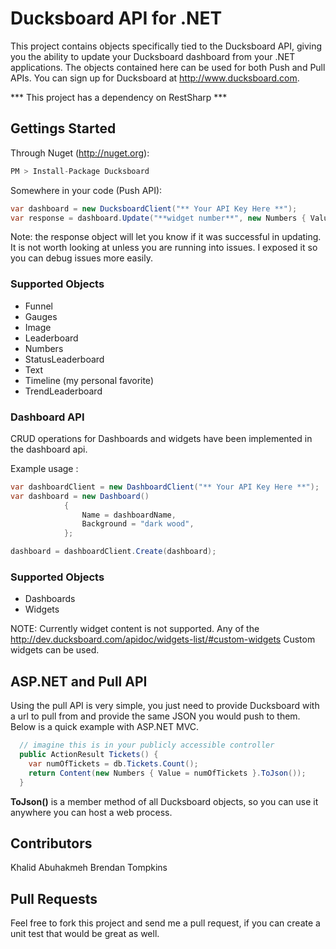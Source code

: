 Ducksboard API for .NET
======================================

This project contains objects specifically tied to the Ducksboard API, giving you the ability to update your Ducksboard dashboard from your .NET applications.
The objects contained here can be used for both Push and Pull APIs. You can sign up for Ducksboard at http://www.ducksboard.com.

*** This project has a dependency on RestSharp ***

## Gettings Started

Through Nuget (http://nuget.org):

```csharp
PM > Install-Package Ducksboard
```
Somewhere in your code (Push API):

```csharp
var dashboard = new DucksboardClient("** Your API Key Here **");
var response = dashboard.Update("**widget number**", new Numbers { Value = 3.5 });
```

Note: the response object will let you know if it was successful in updating. It is not worth looking at unless you are running into issues. I exposed it so you can debug issues more easily.

### Supported Objects

- Funnel
- Gauges
- Image
- Leaderboard
- Numbers
- StatusLeaderboard
- Text
- Timeline (my personal favorite)
- TrendLeaderboard

### Dashboard API

CRUD operations for Dashboards and widgets have been implemented in the dashboard api.

Example usage : 
```csharp
var dashboardClient = new DashboardClient("** Your API Key Here **");
var dashboard = new Dashboard()
            {
                Name = dashboardName,
                Background = "dark wood",
            };

dashboard = dashboardClient.Create(dashboard);
```
### Supported Objects

- Dashboards
- Widgets

NOTE: Currently widget content is not supported.  Any of the http://dev.ducksboard.com/apidoc/widgets-list/#custom-widgets Custom widgets can be used.

## ASP.NET and Pull API

Using the pull API is very simple, you just need to provide Ducksboard with a url to pull from and provide the same JSON you would push to them. Below is a quick example with ASP.NET MVC.

```csharp
  // imagine this is in your publicly accessible controller
  public ActionResult Tickets() {
    var numOfTickets = db.Tickets.Count();
    return Content(new Numbers { Value = numOfTickets }.ToJson());  
  }
```

**ToJson()** is a member method of all Ducksboard objects, so you can use it anywhere you can host a web process.


## Contributors

Khalid Abuhakmeh
Brendan Tompkins

## Pull Requests

Feel free to fork this project and send me a pull request, if you can create a unit test that would be great as well.
